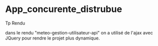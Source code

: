 # App_concurente_distrubue
Tp Rendu

dans le rendu "meteo-gestion-utilisateur-api"  on a utilisé de l'ajax avec JQuery pour rendre le projet plus dynamique.
